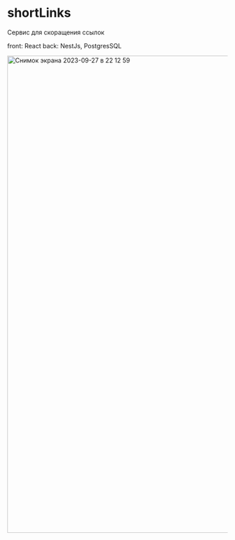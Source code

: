 # shortLinks
Сервис для скоращения ссылок

front: React
back: NestJs, PostgresSQL

<img width="1090" alt="Снимок экрана 2023-09-27 в 22 12 59" src="https://github.com/andersonvalley/shortLinks/assets/64207898/a9480e9d-2bad-4639-8607-4fe924916932">
